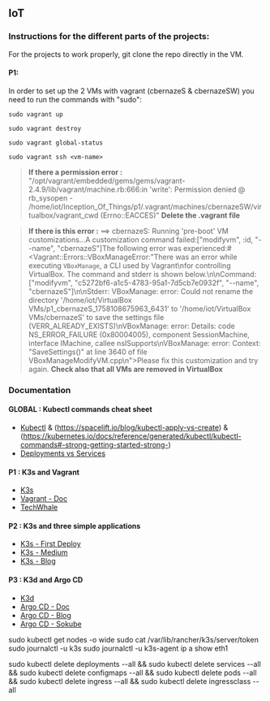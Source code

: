 ## IoT

### Instructions for the different parts of the projects:

For the projects to work properly, git clone the repo directly in the VM.

#### P1:

In order to set up the 2 VMs with vagrant (cbernazeS & cbernazeSW) you need to run the commands with "sudo":

`sudo vagrant up`

`sudo vagrant destroy`

`sudo vagrant global-status`

`sudo vagrant ssh <vm-name>`

> **If there a permission error :** "/opt/vagrant/embedded/gems/gems/vagrant-2.4.9/lib/vagrant/machine.rb:666:in 'write': Permission denied @ rb_sysopen - /home/iot/Inception_Of_Things/p1/.vagrant/machines/cbernazeSW/virtualbox/vagrant_cwd (Errno::EACCES)"
> **Delete the .vagrant file**

> **If there is this error :**
> ==> cbernazeS: Running 'pre-boot' VM customizations...A customization command failed:["modifyvm", :id, "--name", "cbernazeS"]The following error was experienced:#<Vagrant::Errors::VBoxManageError:"There was an error while executing `VBoxManage`, a CLI used by Vagrant\nfor controlling VirtualBox. The command and stderr is shown below.\n\nCommand: [\"modifyvm\", \"c5272bf6-a1c5-4783-95a1-7d5cb7e0932f\", \"--name\", \"cbernazeS\"]\n\nStderr: VBoxManage: error: Could not rename the directory '/home/iot/VirtualBox VMs/p1_cbernazeS_1758108675963_6431' to '/home/iot/VirtualBox VMs/cbernazeS' to save the settings file (VERR_ALREADY_EXISTS)\nVBoxManage: error: Details: code NS_ERROR_FAILURE (0x80004005), component SessionMachine, interface IMachine, callee nsISupports\nVBoxManage: error: Context: \"SaveSettings()\" at line 3640 of file VBoxManageModifyVM.cpp\n">Please fix this customization and try again.
> **Check also that all VMs are removed in VirtualBox**

### Documentation
#### GLOBAL : Kubectl commands cheat sheet
- [Kubectl](https://spacelift.io/blog/kubernetes-cheat-sheet) & (https://spacelift.io/blog/kubectl-apply-vs-create) & (https://kubernetes.io/docs/reference/generated/kubectl/kubectl-commands#-strong-getting-started-strong-)
- [Deployments vs Services](https://zeet.co/blog/kubernetes-service-vs-deployment)

#### P1 : K3s and Vagrant
- [K3s](https://docs.k3s.io/)
- [Vagrant - Doc](https://developer.hashicorp.com/vagrant/tutorials/getting-started?product_intent=vagrant)
- [TechWhale](https://www.youtube.com/watch?v=5-PGV-r_684&pp=ygUYdmFncmFudCBjb21tZW50IHV0aWxpc2Vy)

#### P2 : K3s and three simple applications
- [K3s - First Deploy](https://k33g.gitlab.io/articles/2020-02-21-K3S-02-FIRST-DEPLOY.html)
- [K3s - Medium](https://medium.com/@samanazizi/how-to-deploy-a-simple-static-html-project-on-k3s-322667967ed4)
- [K3s - Blog](https://www.jeffgeerling.com/blog/2022/quick-hello-world-http-deployment-testing-k3s-and-traefik)

#### P3 : K3d and Argo CD
- [K3d](https://k3d.io/stable/)
- [Argo CD - Doc](https://argo-cd.readthedocs.io/en/stable/)
- [Argo CD - Blog](https://une-tasse-de.cafe/blog/argocd/)
- [Argo CD - Sokube](https://www.sokube.io/en/blog/gitops-on-a-laptop-with-k3d-and-argocd-en)


sudo kubectl get nodes -o wide
sudo cat /var/lib/rancher/k3s/server/token
sudo journalctl -u k3s
sudo journalctl -u k3s-agent
ip a show eth1

sudo kubectl delete deployments --all && sudo kubectl delete services --all && sudo kubectl delete configmaps --all && sudo kubectl delete pods --all && sudo kubectl delete ingress --all && sudo kubectl delete ingressclass --all
